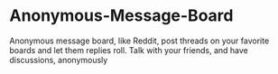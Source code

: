 # Anonymous-Message-Board
Anonymous message board, like Reddit, post threads on your favorite boards and let them replies roll. 
Talk with your friends, and have discussions, anonymously

